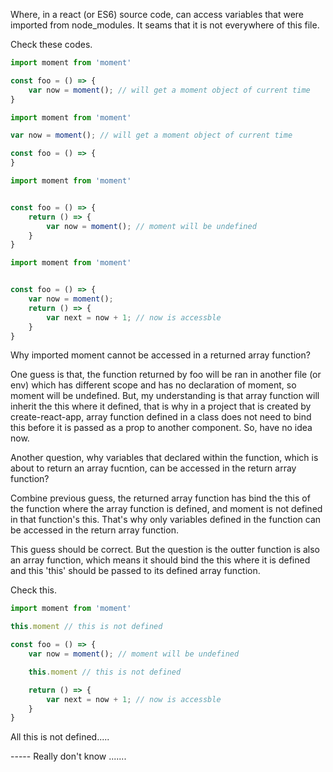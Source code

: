Where, in a react (or ES6) source code, can access variables that were imported from node_modules. It seams that it is not everywhere of this file.

Check these codes.

```javascript
import moment from 'moment'

const foo = () => {
    var now = moment(); // will get a moment object of current time
}
```

```javascript
import moment from 'moment'

var now = moment(); // will get a moment object of current time

const foo = () => {
}
```

```javascript
import moment from 'moment'


const foo = () => {
    return () => {
        var now = moment(); // moment will be undefined
    }
}
```

```javascript
import moment from 'moment'


const foo = () => {
    var now = moment();
    return () => {
        var next = now + 1; // now is accessble
    }
}
```

Why imported moment cannot be accessed in a returned array function?

One guess is that, the function returned by foo will be ran in another file (or env) which has different scope and has no declaration of moment, so moment will be undefined. But, my understanding is that array function will inherit the this where it defined, that is why in a project that is created by create-react-app, array function defined in a class does not need to bind this before it is passed as a prop to another component. So, have no idea now.

Another question, why variables that declared within the function, which is about to return an array fucntion, can be accessed in the return array function?

Combine previous guess, the returned array function has bind the this of the function where the array function is defined, and moment is not defined in that function's this. That's why only variables defined in the function can be accessed in the return array function.

This guess should be correct. But the question is the outter function is also an array function, which means it should bind the this where it is defined and this 'this' should be passed to its defined array function.

Check this.

```javascript
import moment from 'moment'

this.moment // this is not defined

const foo = () => {
    var now = moment(); // moment will be undefined

    this.moment // this is not defined

    return () => {
        var next = now + 1; // now is accessble
    }
}
```

All this is not defined.....

----- Really don't know .......